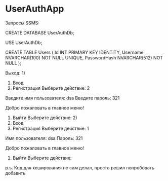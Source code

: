 # UserAuthApp

Запросы SSMS:

CREATE DATABASE UserAuthDb;


USE UserAuthDb;

CREATE TABLE Users (
    Id INT PRIMARY KEY IDENTITY,
    Username NVARCHAR(100) NOT NULL UNIQUE,
    PasswordHash NVARCHAR(512) NOT NULL
);


Выход:
      1)
1. Вход
2. Регистрация
Выберите действие: 2

Введите имя пользователя: dsa
Введите пароль: 321

Добро пожаловать в главное меню!
1. Выйти
Выберите действие:
      2)
1. Вход
2. Регистрация
Выберите действие: 1

Имя пользователя: dsa
Пароль: 321

Добро пожаловать в главное меню!
1. Выйти
Выберите действие:

p.s. Код для хеширования не сам делал, просто решил попробовать добавить
